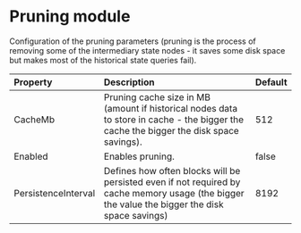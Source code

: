 # Pruning module

Configuration of the pruning parameters \(pruning is the process of removing some of the intermediary state nodes - it saves some disk space but makes most of the historical state queries fail\).

| Property | Description | Default |
| :--- | :--- | :--- |
| CacheMb | Pruning cache size in MB \(amount if historical nodes data to store in cache - the bigger the cache the bigger the disk space savings\). | 512 |
| Enabled | Enables pruning. | false |
| PersistenceInterval | Defines how often blocks will be persisted even if not required by cache memory usage \(the bigger the value the bigger the disk space savings\) | 8192 |

